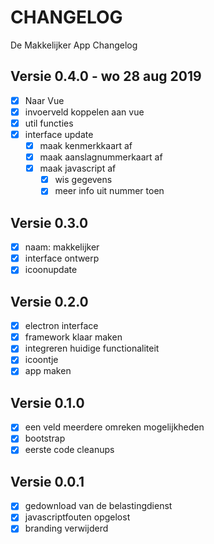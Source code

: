 # CHANGELOG

De Makkelijker App Changelog

## Versie 0.4.0 - wo 28 aug 2019
- [x] Naar Vue
- [x] invoerveld koppelen aan vue
- [x] util functies
- [x] interface update
  - [x] maak kenmerkkaart af
  - [x] maak aanslagnummerkaart af
  - [x] maak javascript af
    - [x] wis gegevens
    - [x] meer info uit nummer toen

## Versie 0.3.0
- [x] naam: makkelijker
- [x] interface ontwerp
- [x] icoonupdate

## Versie 0.2.0
- [x] electron interface
- [x] framework klaar maken
- [x] integreren huidige functionaliteit
- [x] icoontje
- [x] app maken

## Versie 0.1.0
- [x] een veld meerdere omreken mogelijkheden
- [x] bootstrap
- [x] eerste code cleanups

## Versie 0.0.1
- [x] gedownload van de belastingdienst
- [x] javascriptfouten opgelost
- [x] branding verwijderd
